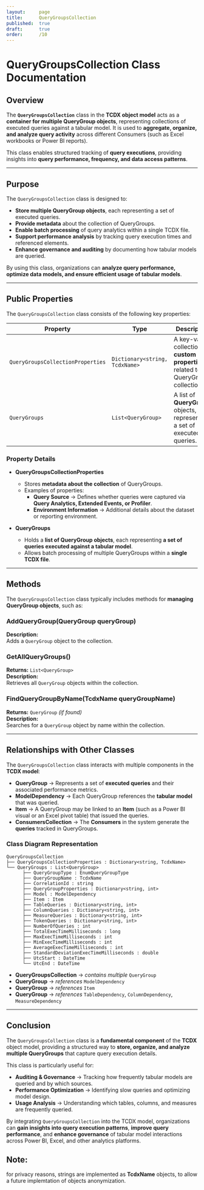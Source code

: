```yaml
---
layout:     page
title:      QueryGroupsCollection
published:  true
draft:      true
order:      /10
---
```


# **QueryGroupsCollection Class Documentation**

## **Overview**
The **`QueryGroupsCollection`** class in the **TCDX object model** acts as a **container for multiple QueryGroup objects**, representing collections of executed queries against a tabular model. It is used to **aggregate, organize, and analyze query activity** across different Consumers (such as Excel workbooks or Power BI reports). 

This class enables structured tracking of **query executions**, providing insights into **query performance, frequency, and data access patterns**.

---

## **Purpose**
The `QueryGroupsCollection` class is designed to:
- **Store multiple QueryGroup objects**, each representing a set of executed queries.
- **Provide metadata** about the collection of QueryGroups.
- **Enable batch processing** of query analytics within a single TCDX file.
- **Support performance analysis** by tracking query execution times and referenced elements.
- **Enhance governance and auditing** by documenting how tabular models are queried.

By using this class, organizations can **analyze query performance, optimize data models, and ensure efficient usage of tabular models**.

---

## **Public Properties**
The `QueryGroupsCollection` class consists of the following key properties:

| **Property**                      | **Type**                                    | **Description**  |
|------------------------------------|--------------------------------------------|------------------|
| `QueryGroupsCollectionProperties` | `Dictionary<string, TcdxName>`             | A key-value collection of **custom properties** related to the QueryGroups collection. |
| `QueryGroups`                      | `List<QueryGroup>`                         | A list of **QueryGroup** objects, each representing a set of executed queries. |

### **Property Details**
- **QueryGroupsCollectionProperties**  
  - Stores **metadata about the collection** of QueryGroups.
  - Examples of properties:
    - **Query Source** → Defines whether queries were captured via **Query Analytics, Extended Events, or Profiler**.
    - **Environment Information** → Additional details about the dataset or reporting environment.

- **QueryGroups**  
  - Holds a **list of QueryGroup objects**, each representing **a set of queries executed against a tabular model**.
  - Allows batch processing of multiple QueryGroups within a **single TCDX file**.

---

## **Methods**
The `QueryGroupsCollection` class typically includes methods for **managing QueryGroup objects**, such as:

### **AddQueryGroup(QueryGroup queryGroup)**
**Description:**  
Adds a `QueryGroup` object to the collection.

### **GetAllQueryGroups()**
**Returns:** `List<QueryGroup>`  
**Description:**  
Retrieves all `QueryGroup` objects within the collection.

### **FindQueryGroupByName(TcdxName queryGroupName)**
**Returns:** `QueryGroup` *(if found)*  
**Description:**  
Searches for a `QueryGroup` object by name within the collection.

---

## **Relationships with Other Classes**
The `QueryGroupsCollection` class interacts with multiple components in the **TCDX model**:

- **QueryGroup** → Represents a set of **executed queries** and their associated performance metrics.
- **ModelDependency** → Each QueryGroup references the **tabular model** that was queried.
- **Item** → A QueryGroup may be linked to an **Item** (such as a Power BI visual or an Excel pivot table) that issued the queries.
- **ConsumersCollection** → The **Consumers** in the system generate the **queries** tracked in QueryGroups.

### **Class Diagram Representation**
```
QueryGroupsCollection
├── QueryGroupsCollectionProperties : Dictionary<string, TcdxName>
└── QueryGroups : List<QueryGroup>
      ├── QueryGroupType : EnumQueryGroupType
      ├── QueryGroupName : TcdxName
      ├── CorrelationId : string
      ├── QueryGroupProperties : Dictionary<string, int>
      ├── Model : ModelDependency
      ├── Item : Item
      ├── TableQueries : Dictionary<string, int>
      ├── ColumnQueries : Dictionary<string, int>
      ├── MeasureQueries : Dictionary<string, int>
      ├── TokenQueries : Dictionary<string, int>
      ├── NumberOfQueries : int
      ├── TotalExecTimeMilliseconds : long
      ├── MaxExecTimeMilliseconds : int
      ├── MinExecTimeMilliseconds : int
      ├── AverageExecTimeMilliseconds : int
      ├── StandardDeviationExecTimeMilliseconds : double
      ├── UtcStart : DateTime
      └── UtcEnd : DateTime
```
- **QueryGroupsCollection** → *contains multiple* `QueryGroup`
- **QueryGroup** → *references* `ModelDependency`
- **QueryGroup** → *references* `Item`
- **QueryGroup** → *references* `TableDependency`, `ColumnDependency`, `MeasureDependency`

---

## **Conclusion**
The `QueryGroupsCollection` class is a **fundamental component** of the **TCDX** object model, providing a structured way to **store, organize, and analyze multiple QueryGroups** that capture query execution details.

This class is particularly useful for:
- **Auditing & Governance** → Tracking how frequently tabular models are queried and by which sources.
- **Performance Optimization** → Identifying slow queries and optimizing model design.
- **Usage Analysis** → Understanding which tables, columns, and measures are frequently queried.

By integrating `QueryGroupsCollection` into the TCDX model, organizations can **gain insights into query execution patterns**, **improve query performance**, and **enhance governance** of tabular model interactions across Power BI, Excel, and other analytics platforms.

## Note: 
for privacy reasons, strings are implemented as **TcdxName** objects, to allow a future implemtation of objects anonymization.